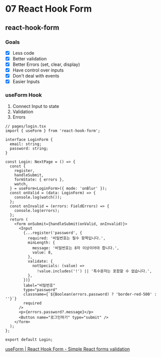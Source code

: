 # 07 React Hook Form

## react-hook-form

### Goals

- [x] Less code
- [x] Better validation
- [x] Better Errors (set, clear, display)
- [x] Have control over inputs
- [x] Don't deal with events
- [x] Easier Inputs

### useForm Hook

1. Connect Input to state
2. Validation
3. Errors

```tsx
// pages/login.tsx
import { useForm } from 'react-hook-form';

interface LoginForm {
  email: string;
  password: string;
}

const Login: NextPage = () => {
  const {
    register,
    handleSubmit,
    formState: { errors },
    watch,
  } = useForm<LoginForm>({ mode: 'onBlur' });
  const onValid = (data: LoginForm) => {
    console.log(watch());
  };
  const onInvalid = (errors: FieldErrors) => {
    console.log(errors);
  };
  return (
    <form onSubmit={handleSubmit(onValid, onInvalid)}>
      <Input
        {...register('password', {
          required: '비밀번호는 필수 항목입니다.',
          minLength: {
            message: '비밀번호는 8자 이상이어야 합니다.',
            value: 8,
          },
          validate: {
            notSpecials: (value) =>
              !value.includes('!') || '특수문자는 포함할 수 없습니다.',
          },
        })}
        label="비밀번호"
        type="password"
        classname={`${Boolean(errors.password) ? 'border-red-500' : ''}`}
        required
      />
      <p>{errors.password?.message}</p>
      <Button name="로그인하기" type="submit" />
    </form>
  );
};

export default Login;
```

[useForm | React Hook Form - Simple React forms validation](https://react-hook-form.com/api/useform)

